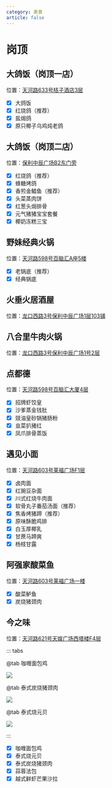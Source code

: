 ```yaml
---
category: 美食
article: false
---
```


# 岗顶

## 大鸽饭（岗顶一店）

<i class="fa-solid fa-location-dot"></i> 位置：<a href="https://ditu.amap.com/place/B0FFIS13WN" target="_blank">天河路633号桔子酒店3层</a>

- [x] 大鸽饭
- [x] 红烧鸽（推荐）
- [x] 盐焗鸽
- [x] 原只椰子乌鸡炖老鸽

## 大鸽饭（岗顶二店）

<i class="fa-solid fa-location-dot"></i> 位置：<a href="https://ditu.amap.com/place/B0I63YTRS5" target="_blank">保利中辰广场B2东门旁</a>

- [x] 红烧鸽（推荐）
- [x] 蜂糖烤鸽
- [x] 香煎金鲳鱼（推荐）
- [x] 头菜蒸肉饼
- [x] 红葱头焗排骨
- [x] 元气猪猪宝宝套餐
- [x] 椰奶冻糕三宝

## 野妹经典火锅

<i class="fa-solid fa-location-dot"></i> 位置：<a href="https://ditu.amap.com/place/B0FFK8MWS5" target="_blank">天河路598号百脑汇A座5楼</a>

- [x] 老锅底（推荐）
- [x] 经典锅底

## 火垂火居酒屋

<i class="fa-solid fa-location-dot"></i> 位置：<a href="https://ditu.amap.com/place/B0HR6S7X4D" target="_blank">龙口西路3号保利中辰广场1层103铺</a>

## 八合里牛肉火锅

<i class="fa-solid fa-location-dot"></i> 位置：<a href="https://ditu.amap.com/place/B0FFI8YYA2" target="_blank">龙口西路3号保利中辰广场1号2层</a>

## 点都德

<i class="fa-solid fa-location-dot"></i> 位置：<a href="https://ditu.amap.com/place/B0FFGHE53M" target="_blank">天河路598号百脑汇大厦4层</a>

- [x] 招牌虾饺皇
- [x] 沙爹蒸金钱肚
- [x] 豉油皇砂锅猪肠粉
- [x] 韭菜扒猪红
- [x] 凤爪排骨蒸饭

## 遇见小面

<i class="fa-solid fa-location-dot"></i> 位置：<a href="https://ditu.amap.com/place/B0FFJ9HE0P" target="_blank">天河路603号莱福广场F1层</a>

- [x] 卤肉面
- [x] 红豌豆杂面
- [x] 川式红烧牛肉面
- [x] 软骨丸子番茄汤面（推荐）
- [x] 焦香烤猪蹄（推荐）
- [x] 原味酥脆鸡排
- [x] 白玉厚椰乳
- [x] 甘蔗马蹄爽
- [x] 杨枝甘露

## 阿强家酸菜鱼

<i class="fa-solid fa-location-dot"></i> 位置：<a href="https://ditu.amap.com/place/B0G0TAEIIH" target="_blank">天河路603号莱福广场一楼</a>

- [x] 酸菜鲈鱼
- [x] 炭烧猪颈肉

## 今之味

<i class="fa-solid fa-location-dot"></i> 位置：<a href="https://ditu.amap.com/place/B0GKSBCUID" target="_blank">天河路621号天娱广场西塔楼F4层</a>

::: tabs

@tab 咖喱面包鸡

![](https://img.sherry4869.com/blog/life/food/china/guangdong/guangzhou/th/gd/jzw/img.jpg)

@tab 泰式炭烧猪颈肉

![](https://img.sherry4869.com/blog/life/food/china/guangdong/guangzhou/th/gd/jzw/img_2.jpg)

@tab 泰式烧元贝

![](https://img.sherry4869.com/blog/life/food/china/guangdong/guangzhou/th/gd/jzw/img_3.jpg)

:::

- [x] 咖喱面包鸡
- [x] 泰式烧元贝
- [x] 泰式炭烧猪颈肉
- [x] 蒜蓉法包
- [x] 越式鲜虾芒果沙拉